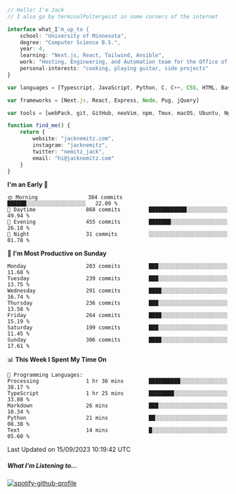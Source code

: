 ```typescript
// Hello! I'm Jack
// I also go by terminalPoltergeist in some corners of the internet

interface what_I'm_up_to {
    school: "University of Minnesota",
    degree: "Computer Science B.S.",
    year: 4,
    learning: "Next.js, React, Tailwind, Ansible",
    work: "Hosting, Engineering, and Automation team for the Office of Information Technology at UMN",
    personal-interests: "cooking, playing guitar, side projects"
}

var languages = [Typescript, JavaScript, Python, C, C++, CSS, HTML, Bash, VimScript]

var frameworks = [Next.js, React, Express, Node, Pug, jQuery]

var tools = [webPack, git, GitHub, neoVim, npm, Tmux, macOS, Ubuntu, Nginx, Ansible, Cloudflare, DigitalOcean]

function find_me() {
    return {
        website: "jacknemitz.com",
        instagram: "jacknemitz",
        twitter: "nemitz_jack",
        email: "hi@jacknemitz.com"
    }
}
```

<!--START_SECTION:waka-->
**I'm an Early 🐤** 

```text
🌞 Morning                384 commits         ██████░░░░░░░░░░░░░░░░░░░   22.09 % 
🌆 Daytime                868 commits         ████████████░░░░░░░░░░░░░   49.94 % 
🌃 Evening                455 commits         ███████░░░░░░░░░░░░░░░░░░   26.18 % 
🌙 Night                  31 commits          ░░░░░░░░░░░░░░░░░░░░░░░░░   01.78 % 
```
📅 **I'm Most Productive on Sunday** 

```text
Monday                   203 commits         ███░░░░░░░░░░░░░░░░░░░░░░   11.68 % 
Tuesday                  239 commits         ███░░░░░░░░░░░░░░░░░░░░░░   13.75 % 
Wednesday                291 commits         ████░░░░░░░░░░░░░░░░░░░░░   16.74 % 
Thursday                 236 commits         ███░░░░░░░░░░░░░░░░░░░░░░   13.58 % 
Friday                   264 commits         ████░░░░░░░░░░░░░░░░░░░░░   15.19 % 
Saturday                 199 commits         ███░░░░░░░░░░░░░░░░░░░░░░   11.45 % 
Sunday                   306 commits         ████░░░░░░░░░░░░░░░░░░░░░   17.61 % 
```


📊 **This Week I Spent My Time On** 

```text
💬 Programming Languages: 
Processing               1 hr 36 mins        ██████████░░░░░░░░░░░░░░░   38.17 % 
TypeScript               1 hr 25 mins        ████████░░░░░░░░░░░░░░░░░   33.88 % 
Markdown                 26 mins             ███░░░░░░░░░░░░░░░░░░░░░░   10.34 % 
Python                   21 mins             ██░░░░░░░░░░░░░░░░░░░░░░░   08.38 % 
Text                     14 mins             █░░░░░░░░░░░░░░░░░░░░░░░░   05.60 % 
```


 Last Updated on 15/09/2023 10:19:42 UTC
<!--END_SECTION:waka-->

##### What I'm Listening to...

[![spotify-github-profile](https://spotify-github-profile.vercel.app/api/view?uid=jack.nemitz&cover_image=true&show_offline=true&bar_color=53b14f&bar_color_cover=false&background_color=121212FF)](https://spotify-github-profile.vercel.app/api/view?uid=jack.nemitz&redirect=true)

